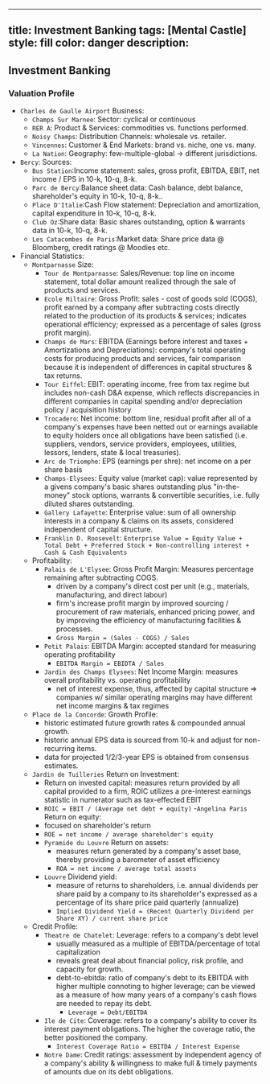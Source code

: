 
---
title: Investment Banking
tags: [Mental Castle]
style: fill
color: danger
description: 
---

## Investment Banking

### Valuation Profile

- `Charles de Gaulle Airport` Business: 
  - `Champs Sur Marnee`: Sector: cyclical or continuous
  - `RER A`: Product & Services: commodities vs. functions performed.
  - `Noisy Champs`: Distribution Channels: wholesale vs. retailer.
  - `Vincennes`: Customer & End Markets: brand vs. niche, one vs. many.
  - `La Nation`: Geography: few-multiple-global -> different jurisdictions.
- `Bercy`: Sources: 
  - `Bus Station`:Income statement: sales, gross profit, EBITDA, EBIT, net income / EPS in 10-k, 10-q, 8-k.
  - `Parc de Bercy`:Balance sheet data: Cash balance, debt balance, shareholder's equity in 10-k, 10-q, 8-k..
  - `Place D'Italie`:Cash Flow statement: Depreciation and amortization, capital expenditure in 10-k, 10-q, 8-k.
  - `Club Oz`:Share data: Basic shares outstanding, option & warrants data in 10-k, 10-q, 8-k. 
  - `Les Catacombes de Paris`:Market data: Share price data @ Bloomberg, credit ratings @ Moodies etc.
- Financial Statistics:
  - `Montparnasse` Size: 
    - `Tour de Montparnasse`: Sales/Revenue: top line on income statement, total dollar amount realized through the sale of products and services.
    - `Ecole Miltaire`: Gross Profit: sales - cost of goods sold (COGS), profit earned by a company after subtracting costs directly related to the production of its products & services; indicates operational efficiency; expressed as a percentage of sales (gross profit margin).
    - `Champs de Mars`: EBITDA (Earnings before interest and taxes + Amortizations and Depreciations): company's total operating costs for producing products and services, fair comparison because it is independent of differences in capital structures & tax returns.
    - `Tour Eiffel`: EBIT: operating income, free from tax regime but includes non-cash D&A expense, which reflects discrepancies in different companies in capital spending and/or depreciation policy / acquisition history
    - `Trocadero`: Net income: bottom line, residual profit after all of a company's expenses have been netted out or earnings available to equity holders once all obligations have been satisfied (i.e. suppliers, vendors, service providers, employees, utilities, lessors, lenders, state & local treasuries).
    - `Arc de Triomphe`: EPS (earnings per shre): net income on a per share basis
    - `Champs-Elysees`: Equity value (market cap): value represented by a givens company's basic shares outstanding plus "in-the-money" stock options, warrants & convertible securities, i.e. fully diluted shares outstanding.
    - `Gallery Lafayette`: Enterprise value: sum of all ownership interests in a company & claims on its assets, considered independent of capital structure.
    - `Franklin D. Roosevelt`: `Enterprise Value = Equity Value + Total Debt + Preferred Stock + Non-controlling interest + Cash & Cash Equivalents`
  - Profitability:
    - `Palais de L'Elysee`: Gross Profit Margin: Measures percentage remaining after subtracting COGS.
      - driven by a company's direct cost per unit (e.g., materials, manufacturing, and direct labour)
      - firm's increase profit margin by improved sourcing / procurement of raw materials, enhanced pricing power, and by improving the efficiency of manufacturing facilities & processes. 
      - `Gross Margin = (Sales - COGS) / Sales`
    - `Petit Palais`: EBITDA Margin: accepted standard for measuring operating profitability
      - `EBITDA Margin = EBIDTA / Sales`
    - `Jardin des Champs Elysees`: Net Income Margin: measures overall profitability vs. operating profitability
      - net of interest expense, thus, affected by capital structure => companies w/ similar operating margins may have different net income margins & tax regimes
  - `Place de la Concorde`: Growth Profile:
    - historic estimated future growth rates & compounded annual growth.
    - historic annual EPS data is sourced from 10-k and adjust for non-recurring items.
    - data for projected 1/2/3-year EPS is obtained from consensus estimates.
  - `Jardin de Tuilleries` Return on Investment:
      - Return on invested capital: measures return provided by all capital provided to a firm, ROIC utilizes a pre-interest earnings statistic in numerator such as tax-effected EBIT
      - `ROIC = EBIT / (Average net debt + equity)`
    -`Angelina Paris` Return on equity: 
      - focused on shareholder's return 
      - `ROE = net income / average shareholder's equity`
    - `Pyramide du Louvre` Return on assets: 
      - measures return generated by a company's asset base, thereby providing a barometer of asset efficiency
      - `ROA = net income / average total assets`
    - `Louvre` Dividend yield: 
      - measure of returns to shareholders, i.e. annual dividends per share paid by a company to its shareholder's expressed as a percentage of its share price paid quarterly (annualize)
      - `Implied Dividend Yield = (Recent Quarterly Dividend per Share XY) / current share price`
  - Credit Profile: 
    - `Theatre de Chatelet`: Leverage: refers to a company's debt level
      - usually measured as a multiple of EBITDA/percentage of total capitalization
      - reveals great deal about financial policy, risk profile, and capacity for growth.
      - debt-to-ebitda: ratio of company's debt to its EBITDA with higher multiple connoting to higher leverage; can be viewed as a measure of how many years of a company's cash flows are needed to repay its debt.
        - `Leverage = Debt/EBITDA`
    - `Ile de Cite`: Coverage: refers to a company's ability to cover its interest payment obligations. The higher the coverage ratio, the better positioned the company.
      - `Interest Coverage Ratio = EBITDA / Interest Expense`
    - `Notre Dame`: Credit ratings: assessment by independent agency of a company's ability & willingness to make full & timely payments of amounts due on its debt obligations.